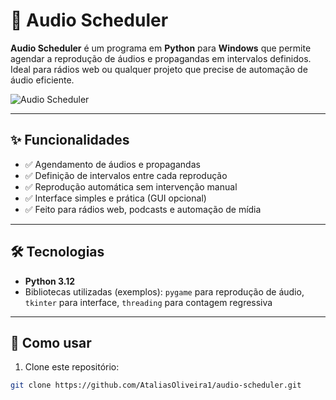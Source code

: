 # 🎵 Audio Scheduler

**Audio Scheduler** é um programa em **Python** para **Windows** que permite agendar a reprodução de áudios e propagandas em intervalos definidos. Ideal para rádios web ou qualquer projeto que precise de automação de áudio eficiente.

![Audio Scheduler](https://i.postimg.cc/d1B9pyXc/audiosheduler.png)

---

## ✨ Funcionalidades

- ✅ Agendamento de áudios e propagandas  
- ✅ Definição de intervalos entre cada reprodução  
- ✅ Reprodução automática sem intervenção manual  
- ✅ Interface simples e prática (GUI opcional)  
- ✅ Feito para rádios web, podcasts e automação de mídia

---

## 🛠️ Tecnologias

- **Python 3.12**  
- Bibliotecas utilizadas (exemplos): `pygame` para reprodução de áudio, `tkinter` para interface, `threading` para contagem regressiva  

---

## 🚀 Como usar

1. Clone este repositório:  
```bash
git clone https://github.com/AtaliasOliveira1/audio-scheduler.git
